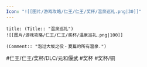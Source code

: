 ```yaml
---
Icon: "![[图片/游戏攻略/仁王/仁王/奖杯/温泉巡礼.png|30]]"
---
```

```ad-common-bronze-trophy
title: (Title:: "温泉巡礼")
![[图片/游戏攻略/仁王/仁王/奖杯/温泉巡礼.png|100]]

(Comment:: "泡过大坂之役・夏篇的所有温泉.")
```

#仁王/仁王/奖杯/DLC/元和偃武 #奖杯 #奖杯/铜
